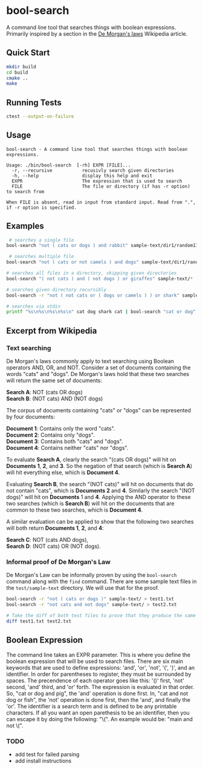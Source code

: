 # bool-search

A command line tool that searches things with boolean expressions. Primarily inspired by a section in the [De Morgan's laws](https://en.wikipedia.org/wiki/De_Morgan%27s_laws) Wikipedia article.

## Quick Start
```bash
mkdir build
cd build
cmake ..
make
```

## Running Tests
```bash
ctest --output-on-failure
```

## Usage
```
bool-search - A command line tool that searches things with boolean expressions.

Usage: ./bin/bool-search  [-rh] EXPR [FILE]...
  -r, --recursive           recusivly search given directories
  -h, --help                display this help and exit
  EXPR                      The expression that is used to search
  FILE                      The file or directory (if has -r option) to search from

When FILE is absent, read in input from standard input. Read from ".", if -r option is specified.

```

## Examples
```bash
 # searches a single file
bool-search "not ( cats or dogs ) and rabbit" sample-text/dir1/random111.txt

 # searches multiple file
bool-search "not ( cats or not camels ) and dogs" sample-text/dir1/random45.txt sample-text/random444.txt sample-text/random650.txt

# searches all files in a directory, skipping given directories
bool-search "( not cats ) and ( not dogs ) or giraffes" sample-text/*

# searches given directory recursibly
bool-search -r "not ( not cats or ( dogs or camels ) ) or shark" sample-text/

# searches via stdin
printf "%s\n%s\n%s\n%s\n" cat dog shark cat | bool-search "cat or dog"
```

## Excerpt from Wikipedia

### Text searching
De Morgan's laws commonly apply to text searching using Boolean operators AND, OR, and NOT. Consider a set of documents containing the words "cats" and "dogs". De Morgan's laws hold that these two searches will return the same set of documents:  

**Search A**: NOT (cats OR dogs)  
**Search B**: (NOT cats) AND (NOT dogs)  

The corpus of documents containing "cats" or "dogs" can be represented by four documents:  

**Document 1**: Contains only the word "cats".  
**Document 2**: Contains only "dogs".  
**Document 3**: Contains both "cats" and "dogs".  
**Document 4**: Contains neither "cats" nor "dogs".  

To evaluate **Search A**, clearly the search "(cats OR dogs)" will hit on **Documents** **1**, **2**, and **3**. So the negation of that search (which is **Search A**) will hit everything else, which is **Document 4**.  

Evaluating **Search B**, the search "(NOT cats)" will hit on documents that do not contain "cats", which is **Documents 2** and **4**. Similarly the search "(NOT dogs)" will hit on **Documents** 1 and **4**. Applying the AND operator to these two searches (which is **Search B**) will hit on the documents that are common to these two searches, which is **Document 4**.  

A similar evaluation can be applied to show that the following two searches will both return **Documents 1**, **2**, and **4**:  

**Search C**: NOT (cats AND dogs),  
**Search D**: (NOT cats) OR (NOT dogs).  

### Informal proof of De Morgan's Law
De Morgan's Law can be informally proven by using the `bool-search` command along with the `find` command. There are some sample text files in the `test/sample-text` directory. We will use that for the proof.
```bash
bool-search -r "not ( cats or dogs )" sample-text/ > test1.txt
bool-search -r "not cats and not dogs" sample-text/ > test2.txt

# Take the diff of both test files to prove that they produce the same output!
diff test1.txt test2.txt
```

## Boolean Expression
The command line takes an EXPR parameter. This is where you define the boolean expression that will be used to search files. There are six main keywords that are used to define expressions: 'and', 'or', 'not', '(', ')', and an identifier. In order for parentheses to register, they must be surrounded by spaces. The precendence of each operator goes like this: '()' first, 'not' second, 'and' third, and 'or' forth. The expression is evaluated in that order. So, "cat or dog and pig", the 'and' operation is done first. In, "cat and not dog or fish", the 'not' operation is done first, then the 'and', and finally the 'or'. The identifier is a search term and is defined to be any printable characters. If all you want an open parethesis to be an identifier, then you can escape it by doing the following: "\\(". An example would be: "main and not \\(".



### TODO
- add test for failed parsing
- add install instructions

